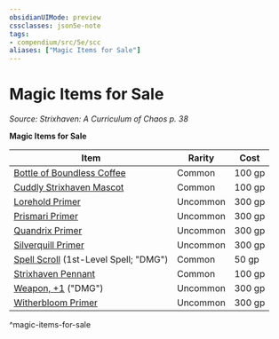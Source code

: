 ```yaml
---
obsidianUIMode: preview
cssclasses: json5e-note
tags:
- compendium/src/5e/scc
aliases: ["Magic Items for Sale"]
---
```

# Magic Items for Sale
*Source: Strixhaven: A Curriculum of Chaos p. 38* 

**Magic Items for Sale**

| Item | Rarity | Cost |
|------|--------|------|
| [Bottle of Boundless Coffee](compendium/items/bottle-of-boundless-coffee-scc.md) | Common | 100 gp |
| [Cuddly Strixhaven Mascot](compendium/items/cuddly-strixhaven-mascot-scc.md) | Common | 100 gp |
| [Lorehold Primer](compendium/items/lorehold-primer-scc.md) | Uncommon | 300 gp |
| [Prismari Primer](compendium/items/prismari-primer-scc.md) | Uncommon | 300 gp |
| [Quandrix Primer](compendium/items/quandrix-primer-scc.md) | Uncommon | 300 gp |
| [Silverquill Primer](compendium/items/silverquill-primer-scc.md) | Uncommon | 300 gp |
| [Spell Scroll](compendium/items/spell-scroll-1st-level.md) (1st-Level Spell; "DMG") | Common | 50 gp |
| [Strixhaven Pennant](compendium/items/strixhaven-pennant-scc.md) | Common | 100 gp |
| [Weapon, +1](compendium/items/1-weapon.md) ("DMG") | Uncommon | 300 gp |
| [Witherbloom Primer](compendium/items/witherbloom-primer-scc.md) | Uncommon | 300 gp |
^magic-items-for-sale